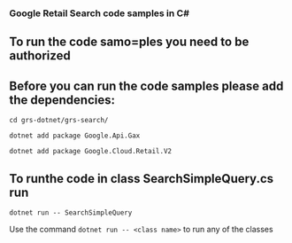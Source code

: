 ### Google Retail Search code samples in C#

## To run the code samo=ples you need to be authorized

## Before you can run the code samples please add the dependencies:

```
cd grs-dotnet/grs-search/
```
```
dotnet add package Google.Api.Gax
```
```
dotnet add package Google.Cloud.Retail.V2
```
## To runthe code in class SearchSimpleQuery.cs run
```
dotnet run -- SearchSimpleQuery
```

Use the command ```dotnet run -- <class name>``` to run any of the classes
